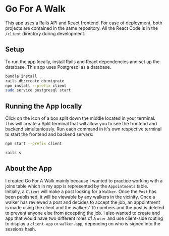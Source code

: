 # Go For A Walk

This app uses a Rails API and React frontend. For ease of deployment, both projects are contained in the same repository. All the React Code is in the `/client` directory during development.

## Setup

To run the app locally, install Rails and React dependencies and set up the database. This app uses Postgresql as a database.

```sh
bundle install
rails db:create db:migrate
npm install --prefix client
sudo service postgresql start
```
## Running the App locally

Click on the icon of a box split down the middle located in your terminal. This will create a Split terminal that will allow you to see the frontend and backend simultaniously. Run each command in it's own respective terminal to start the frontend and backend servers:

```sh
npm start --prefix client
```

```sh
rails s
```

## About the App

I created Go For A Walk mainly because I wanted to practice working with a joins table which in my app is represented by the `Appointments` table. Initially, a `Client` will make a post looking for a `Walker`. Once the `Post` has been published, it will be viewable by any walkers in the vicinity. Once a walker has reviewed a post and decides to accept the job, an appointment is made using the client and the walkers' `ID` numbers and the post is deleted to prevent anyone else from accepting the job. I also wanted to create and app that would have two different roles of a `user` and use client-side routing to display a `client-app` or `walker-app`, depending on who is signed into the sessions hash.